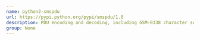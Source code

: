 ```yaml
---
name: python2-smspdu
url: https://pypi.python.org/pypi/smspdu/1.0
description: PDU encoding and decoding, including GSM-0338 character set. URL : https://pypi.python.org/pypi/smspdu/1.0 Groups : None
group: None
---
```

